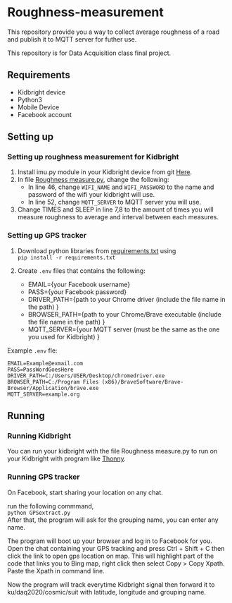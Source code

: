 # Roughness-measurement

This repository provide you a way to collect average roughness of a road and publish it to MQTT server for futher use.

This repository is for Data Acquisition class final project.

## Requirements

- Kidbright device
- Python3
- Mobile Device
- Facebook account

## Setting up

### Setting up roughness measurement for Kidbright

1. Install imu.py module in your Kidbright device from git <a href=https://github.com/microBlock-IDE/micropython/tree/master/ports/esp32/boards/KidBright32/modules/imu.py>Here</a>.
2. In file <a href=https://github.com/326th/Roughness-measurement-respository/blob/master/Roughness%20measure.py>Roughness measure.py</a>, change the following:    
    - In line 46, change `WIFI_NAME` and `WIFI_PASSWORD` to the name and password of the wifi your kidbright will use.    
    - In line 52, change `MQTT_SERVER` to MQTT server you will use. 
3. Change TIMES and SLEEP in line 7,8 to the amount of times you will measure roughness to average and interval between each measures.

### Setting up GPS tracker

1. Download python libraries from <a href=https://github.com/326th/Roughness-measurement-respository/blob/master/requirements.txt>requirements.txt</a> using    
```pip install -r requirements.txt```

2. Create `.env` files that contains the following:
    - EMAIL={your Facebook username}  
    - PASS={your Facebook password}  
    - DRIVER_PATH={path to your Chrome driver (include the file name in the path) }  
    - BROWSER_PATH={path to your Chrome/Brave executable (include the file name in the path) }  
    - MQTT_SERVER={your MQTT server (must be the same as the one you used for Kidbright) }  
    
Example `.env` fle:
```
EMAIL=Example@exmail.com
PASS=PassWordGoesHere
DRIVER_PATH=C:/Users/USER/Desktop/chromedriver.exe
BROWSER_PATH=C:/Program Files (x86)/BraveSoftware/Brave-Browser/Application/brave.exe
MQTT_SERVER=example.org
```

## Running

### Running Kidbright

You can run your kidbright with the file Roughness measure.py to run on your Kidbright with program like <a href=https://thonny.org/>Thonny<a>.
    
### Running GPS tracker

On Facebook, start sharing your location on any chat.  

run the following commmand,    
`python GPSextract.py`    
After that, the program will ask for the grouping name, you can enter any name.    

The program will boot up your browser and log in to Facebook for you. Open the chat containing your GPS tracking and press Ctrl + Shift + C then click the link to open gps location on map. This will highlight part of the code that links you to Bing map, right click then select Copy > Copy Xpath. Paste the Xpath in command line.  

Now the program will track everytime Kidbright signal then forward it to ku/daq2020/cosmic/suit with latitude, longitude and grouping name.
